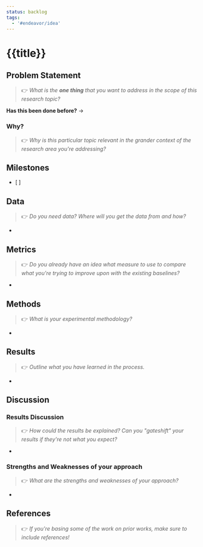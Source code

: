 ```yaml
---
status: backlog
tags:
  - '#endeavor/idea'
---
```


# {{title}}

## Problem Statement

> 👉 _What is the **one thing** that you want to address in the scope of this research topic?_

>

**Has this been done before?** ->

### Why?

> 👉 _Why is this particular topic relevant in the grander context of the research area you're addressing?_

>

## Milestones

- \[ \]

## Data

> 👉 _Do you need data? Where will you get the data from and how?_

-

## Metrics

> 👉 _Do you already have an idea what measure to use to compare what you're trying to improve upon with the existing baselines?_

-

## Methods

> 👉 _What is your experimental methodology?_

-

## Results

> 👉 _Outline what you have learned in the process._

-

## Discussion

### Results Discussion

> 👉 _How could the results be explained? Can you "gateshift" your results if they're not what you expect?_

-

### Strengths and Weaknesses of your approach

> 👉 _What are the strengths and weaknesses of your approach?_

-

## References

> 👉 _If you're basing some of the work on prior works, make sure to include references!_
